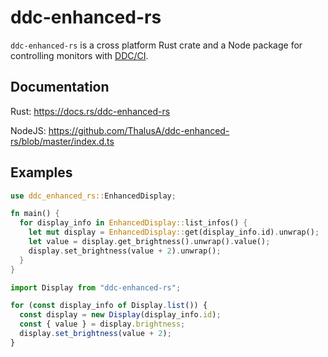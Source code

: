 # ddc-enhanced-rs

`ddc-enhanced-rs` is a cross platform Rust crate and a Node package for controlling monitors with [DDC/CI](https://en.wikipedia.org/wiki/Display_Data_Channel).

## Documentation

Rust: https://docs.rs/ddc-enhanced-rs

NodeJS: https://github.com/ThalusA/ddc-enhanced-rs/blob/master/index.d.ts

## Examples

```rust
use ddc_enhanced_rs::EnhancedDisplay;

fn main() {
  for display_info in EnhancedDisplay::list_infos() {
    let mut display = EnhancedDisplay::get(display_info.id).unwrap();
    let value = display.get_brightness().unwrap().value();
    display.set_brightness(value + 2).unwrap();
  }
}
```

```javascript
import Display from "ddc-enhanced-rs";

for (const display_info of Display.list()) {
  const display = new Display(display_info.id);
  const { value } = display.brightness;
  display.set_brightness(value + 2);
}
```
